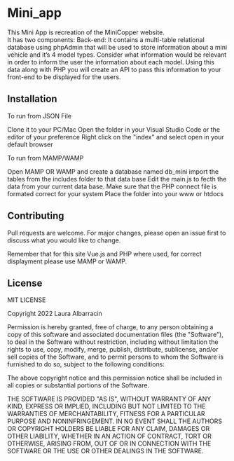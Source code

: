 # Mini_app


This Mini App is recreation of the MiniCopper website.  
It has two components: 
Back-end: 
It contains a multi-table relational database using phpAdmin that will be used to store
information about a mini vehicle and it’s 4 model types. 
Consider what information would be relevant in order to inform the user the information about each model. Using
this data along with PHP you will create an API to pass this information to your front-end to be displayed for the users. 

## Installation

To run from JSON File

Clone it to your PC/Mac
Open the folder in your Visual Studio Code or the editor of your preference
Right click on the "index" and select open in your default browser

To run from MAMP/WAMP

Open MAMP OR WAMP and create a database named db_mini
import the tables from the includes folder to that data base
Edit the main.js to fecth the data from your current data base.
Make sure that the PHP connect file is formated correct for your system
Place the folder into your www or htdocs 


## Contributing

Pull requests are welcome. For major changes, please open an issue first
to discuss what you would like to change.

Remember that for this site Vue.js and PHP where used, for correct displayment please use MAMP or WAMP. 

## License

MIT LICENSE

Copyright 2022 Laura Albarracin

Permission is hereby granted, free of charge, to any person obtaining a copy of this software and associated documentation files (the "Software"), to deal in the Software without restriction, including without limitation the rights to use, copy, modify, merge, publish, distribute, sublicense, and/or sell copies of the Software, and to permit persons to whom the Software is furnished to do so, subject to the following conditions:

The above copyright notice and this permission notice shall be included in all copies or substantial portions of the Software.

THE SOFTWARE IS PROVIDED "AS IS", WITHOUT WARRANTY OF ANY KIND, EXPRESS OR IMPLIED, INCLUDING BUT NOT LIMITED TO THE WARRANTIES OF MERCHANTABILITY, FITNESS FOR A PARTICULAR PURPOSE AND NONINFRINGEMENT. IN NO EVENT SHALL THE AUTHORS OR COPYRIGHT HOLDERS BE LIABLE FOR ANY CLAIM, DAMAGES OR OTHER LIABILITY, WHETHER IN AN ACTION OF CONTRACT, TORT OR OTHERWISE, ARISING FROM, OUT OF OR IN CONNECTION WITH THE SOFTWARE OR THE USE OR OTHER DEALINGS IN THE SOFTWARE.
